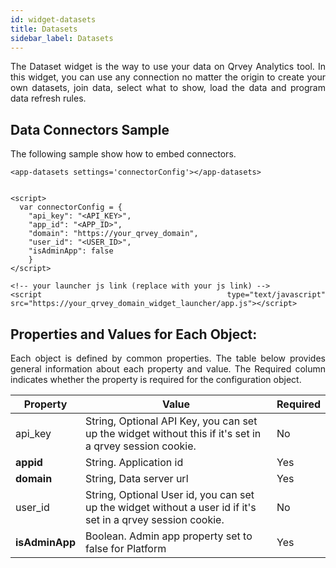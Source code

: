 ```yaml
---
id: widget-datasets
title: Datasets
sidebar_label: Datasets
---
```


<div style="text-align: justify">

The Dataset widget is the way to use your data on Qrvey Analytics tool. In this widget, you can use any connection no matter the origin to create your own datasets, join data, select what to show, load the data and program data refresh rules.

## Data Connectors Sample
The following sample show how to embed connectors.

```
<app-datasets settings='connectorConfig'></app-datasets>


<script>
  var connectorConfig = {
    "api_key": "<API_KEY>",
    "app_id": "<APP_ID>",
    "domain": "https://your_qrvey_domain",
    "user_id": "<USER_ID>",
    "isAdminApp": false 
    }
</script>

<!-- your launcher js link (replace with your js link) -->
<script type="text/javascript" src="https://your_qrvey_domain_widget_launcher/app.js"></script>
```




## Properties and Values for Each Object:

Each object is defined by common properties. The table below provides general information about each property and value. The Required column indicates whether the property is required for the configuration object.

| **Property** | **Value** | **Required** |
| --- | --- | --- |
| api_key | String, Optional API Key, you can set up the widget without this if it's set in a qrvey session cookie. | No |
| **appid** | String. Application id | Yes |
| **domain** | String, Data server url | Yes |
| user_id | String, Optional User id, you can set up the widget without a user id if it's set in a qrvey session cookie. | No |
| **isAdminApp** | Boolean. Admin app property set to false for Platform | Yes |